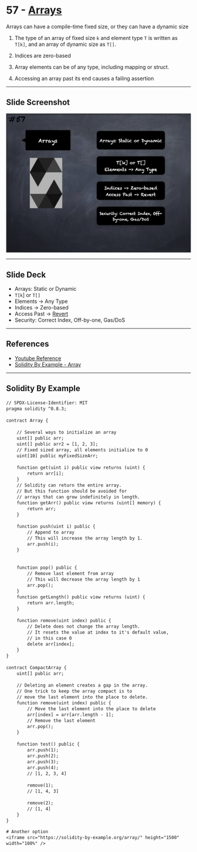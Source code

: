 # 57 - [Arrays](Arrays.md)
Arrays can have a compile-time fixed size, or they can have a dynamic size

1. The type of an array of fixed size `k` and element type `T` is written as `T[k]`, and an array of dynamic size as `T[]`.
   
2. Indices are zero-based
    
3. Array elements can be of any type, including mapping or struct. 
    
4. Accessing an array past its end causes a failing assertion
___
## Slide Screenshot
![057.png](../../images/2.Solidity%20101/057.png)
___
## Slide Deck
- Arrays: Static or Dynamic
- `T[k`] or `T[]`
- Elements -> Any Type
- Indices -> Zero-based
- Access Past -> [Revert](Revert.md)
- Security: Correct Index, Off-by-one, Gas/DoS
___
## References
- [Youtube Reference](https://youtu.be/6VIJpze1jbU?t=1942)
- [Solidity By Example - Array](https://solidity-by-example.org/array/)
___
## Solidity By Example
```
// SPDX-License-Identifier: MIT
pragma solidity ^0.8.3;

contract Array {

	// Several ways to initialize an array
	uint[] public arr;
	uint[] public arr2 = [1, 2, 3];
	// Fixed sized array, all elements initialize to 0
	uint[10] public myFixedSizeArr;

	function get(uint i) public view returns (uint) {
		return arr[i];
	}
	// Solidity can return the entire array.
	// But this function should be avoided for
	// arrays that can grow indefinitely in length.
	function getArr() public view returns (uint[] memory) {
		return arr;
	}

	function push(uint i) public {
		// Append to array
		// This will increase the array length by 1.
		arr.push(i);
	}

		
	function pop() public {
		// Remove last element from array
		// This will decrease the array length by 1
		arr.pop();
	}
	function getLength() public view returns (uint) {
		return arr.length;
	}
		
	function remove(uint index) public {
		// Delete does not change the array length.
		// It resets the value at index to it's default value,
		// in this case 0
		delete arr[index];
	}
}
  
contract CompactArray {
	uint[] public arr;
		
	// Deleting an element creates a gap in the array.
	// One trick to keep the array compact is to
	// move the last element into the place to delete.
	function remove(uint index) public {
		// Move the last element into the place to delete
		arr[index] = arr[arr.length - 1];
		// Remove the last element
		arr.pop();
	}
		
	function test() public {
		arr.push(1);
		arr.push(2);
		arr.push(3);
		arr.push(4);
		// [1, 2, 3, 4]
			
		remove(1);
		// [1, 4, 3]
			
		remove(2);
		// [1, 4]
	}
}
```


```
# Another option
<iframe src="https://solidity-by-example.org/array/" height="1500" width="100%" />
```
